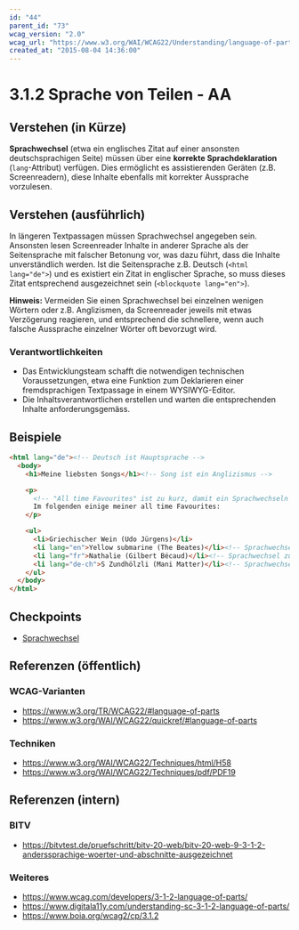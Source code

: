 ```yaml
---
id: "44"
parent_id: "73"
wcag_version: "2.0"
wcag_url: "https://www.w3.org/WAI/WCAG22/Understanding/language-of-parts.html"
created_at: "2015-08-04 14:36:00"
---
```


# 3.1.2 Sprache von Teilen - AA

## Verstehen (in Kürze)

**Sprachwechsel** (etwa ein englisches Zitat auf einer ansonsten deutschsprachigen Seite) müssen über eine **korrekte Sprachdeklaration** (`lang`-Attribut) verfügen. Dies ermöglicht es assistierenden Geräten (z.B. Screenreadern), diese Inhalte ebenfalls mit korrekter Aussprache vorzulesen.

## Verstehen (ausführlich)

In längeren Textpassagen müssen Sprachwechsel angegeben sein. Ansonsten lesen Screenreader Inhalte in anderer Sprache als der Seitensprache mit falscher Betonung vor, was dazu führt, dass die Inhalte unverständlich werden. Ist die Seitensprache z.B. Deutsch (`<html lang="de">`) und es existiert ein Zitat in englischer Sprache, so muss dieses Zitat entsprechend ausgezeichnet sein (`<blockquote lang="en">`).

**Hinweis:** Vermeiden Sie einen Sprachwechsel bei einzelnen wenigen Wörtern oder z.B. Anglizismen, da Screenreader jeweils mit etwas Verzögerung reagieren, und entsprechend die schnellere, wenn auch falsche Aussprache einzelner Wörter oft bevorzugt wird.

### Verantwortlichkeiten

- Das Entwicklungsteam schafft die notwendigen technischen Voraussetzungen, etwa eine Funktion zum Deklarieren einer fremdsprachigen Textpassage in einem WYSIWYG-Editor.
- Die Inhaltsverantwortlichen erstellen und warten die entsprechenden Inhalte anforderungsgemäss.

## Beispiele

```html
<html lang="de"><!-- Deutsch ist Hauptsprache -->
  <body>
    <h1>Meine liebsten Songs</h1><!-- Song ist ein Anglizismus -->

    <p>
      <!-- "All time Favourites" ist zu kurz, damit ein Sprachwechseln angebracht wäre -->
      Im folgenden einige meiner all time Favourites:
    </p>

    <ul>
      <li>Griechischer Wein (Udo Jürgens)</li>
      <li lang="en">Yellow submarine (The Beates)</li><!-- Sprachwechsel zu Englisch -->
      <li lang="fr">Nathalie (Gilbert Bécaud)</li><!-- Sprachwechsel zu Französisch -->
      <li lang="de-ch">S Zundhölzli (Mani Matter)</li><!-- Sprachwechsel zu Schweizerdeutsch -->
    </ul>
  </body>
</html>
```

## Checkpoints

- [Sprachwechsel](sprachwechsel)

## Referenzen (öffentlich)

### WCAG-Varianten
- <https://www.w3.org/TR/WCAG22/#language-of-parts>
- <https://www.w3.org/WAI/WCAG22/quickref/#language-of-parts>

### Techniken
- <https://www.w3.org/WAI/WCAG22/Techniques/html/H58>
- <https://www.w3.org/WAI/WCAG22/Techniques/pdf/PDF19>

## Referenzen (intern)

### BITV
- <https://bitvtest.de/pruefschritt/bitv-20-web/bitv-20-web-9-3-1-2-anderssprachige-woerter-und-abschnitte-ausgezeichnet>

### Weiteres
- <https://www.wcag.com/developers/3-1-2-language-of-parts/>
- <https://www.digitala11y.com/understanding-sc-3-1-2-language-of-parts/>
- <https://www.boia.org/wcag2/cp/3.1.2>
